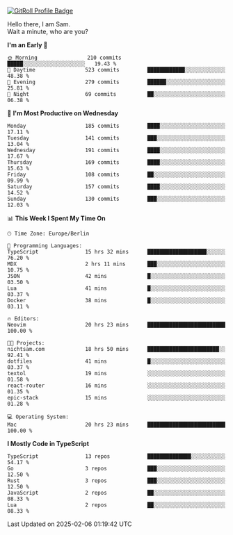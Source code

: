 <a href="https://gitroll.io/profile/u8g4G6FTZM7WSCSqTRPGSHZygT4O2" target="_blank"><img src="https://gitroll.io/api/badges/profiles/v1/u8g4G6FTZM7WSCSqTRPGSHZygT4O2?theme=nord" alt="GitRoll Profile Badge"/></a>

Hello there, I am Sam.  
Wait a minute, who are you?
  
<!--START_SECTION:waka-->
**I'm an Early 🐤** 

```text
🌞 Morning                210 commits         █████░░░░░░░░░░░░░░░░░░░░   19.43 % 
🌆 Daytime                523 commits         ████████████░░░░░░░░░░░░░   48.38 % 
🌃 Evening                279 commits         ██████░░░░░░░░░░░░░░░░░░░   25.81 % 
🌙 Night                  69 commits          ██░░░░░░░░░░░░░░░░░░░░░░░   06.38 % 
```
📅 **I'm Most Productive on Wednesday** 

```text
Monday                   185 commits         ████░░░░░░░░░░░░░░░░░░░░░   17.11 % 
Tuesday                  141 commits         ███░░░░░░░░░░░░░░░░░░░░░░   13.04 % 
Wednesday                191 commits         ████░░░░░░░░░░░░░░░░░░░░░   17.67 % 
Thursday                 169 commits         ████░░░░░░░░░░░░░░░░░░░░░   15.63 % 
Friday                   108 commits         ██░░░░░░░░░░░░░░░░░░░░░░░   09.99 % 
Saturday                 157 commits         ████░░░░░░░░░░░░░░░░░░░░░   14.52 % 
Sunday                   130 commits         ███░░░░░░░░░░░░░░░░░░░░░░   12.03 % 
```


📊 **This Week I Spent My Time On** 

```text
🕑︎ Time Zone: Europe/Berlin

💬 Programming Languages: 
TypeScript               15 hrs 32 mins      ███████████████████░░░░░░   76.20 % 
MDX                      2 hrs 11 mins       ███░░░░░░░░░░░░░░░░░░░░░░   10.75 % 
JSON                     42 mins             █░░░░░░░░░░░░░░░░░░░░░░░░   03.50 % 
Lua                      41 mins             █░░░░░░░░░░░░░░░░░░░░░░░░   03.37 % 
Docker                   38 mins             █░░░░░░░░░░░░░░░░░░░░░░░░   03.11 % 

🔥 Editors: 
Neovim                   20 hrs 23 mins      █████████████████████████   100.00 % 

🐱‍💻 Projects: 
nichtsam.com             18 hrs 50 mins      ███████████████████████░░   92.41 % 
dotfiles                 41 mins             █░░░░░░░░░░░░░░░░░░░░░░░░   03.37 % 
textol                   19 mins             ░░░░░░░░░░░░░░░░░░░░░░░░░   01.58 % 
react-router             16 mins             ░░░░░░░░░░░░░░░░░░░░░░░░░   01.35 % 
epic-stack               15 mins             ░░░░░░░░░░░░░░░░░░░░░░░░░   01.28 % 

💻 Operating System: 
Mac                      20 hrs 23 mins      █████████████████████████   100.00 % 
```

**I Mostly Code in TypeScript** 

```text
TypeScript               13 repos            ██████████████░░░░░░░░░░░   54.17 % 
Go                       3 repos             ███░░░░░░░░░░░░░░░░░░░░░░   12.50 % 
Rust                     3 repos             ███░░░░░░░░░░░░░░░░░░░░░░   12.50 % 
JavaScript               2 repos             ██░░░░░░░░░░░░░░░░░░░░░░░   08.33 % 
Lua                      2 repos             ██░░░░░░░░░░░░░░░░░░░░░░░   08.33 % 
```




 Last Updated on 2025-02-06 01:19:42 UTC
<!--END_SECTION:waka-->
